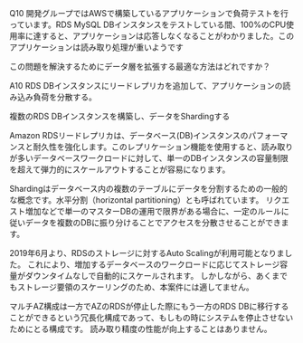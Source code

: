 Q10
開発グループではAWSで構築しているアプリケーションで負荷テストを行っています。RDS MySQL DBインスタンスをテストしている間、100%のCPU使用率に達すると、アプリケーションは応答しなくなることがわかりました。このアプリケーションは読み取り処理が重いようです

この問題を解決するためにデータ層を拡張する最適な方法はどれですか？

A10
RDS DBインスタンスにリードレプリカを追加して、アプリケーションの読み込み負荷を分散する。

複数のRDS DBインスタンスを構築し、データをShardingする

Amazon RDSリードレプリカは、データベース(DB)インスタンスのパフォーマンスと耐久性を強化します。このレプリケーション機能を使用すると、読み取りが多いデータベースワークロードに対して、単一のDBインスタンスの容量制限を超えて弾力的にスケールアウトすることが容易になります。

Shardingはデータベース内の複数のテーブルにデータを分割するための一般的な概念です。水平分割（horizontal partitioning）とも呼ばれています。
リクエスト増加などで単一のマスターDBの運用で限界がある場合に、一定のルールに従いデータを複数のDBに振り分けることでアクセスを分散させることができます。

2019年6月より、RDSのストレージに対するAuto Scalingが利用可能となりました。
これにより、増加するデータベースのワークロードに応じてストレージ容量がダウンタイムなしで自動的にスケールされます。
しかしながら、あくまでもストレージ要領のスケーリングのため、本案件には適してません。

マルチAZ構成は一方でAZのRDSが停止した際にもう一方のRDS DBに移行することができるという冗長化構成であって、もしもの時にシステムを停止させないためにとる構成です。
読み取り精度の性能が向上することはありません。